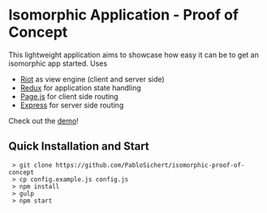 # Isomorphic Application - Proof of Concept
This lightweight application aims to showcase how easy it can be to get an isomorphic app started.
Uses
- [Riot](http://riotjs.com/) as view engine (client and server side)
- [Redux](http://rackt.org/redux/) for application state handling
- [Page.js](https://visionmedia.github.io/page.js/) for client side routing
- [Express](http://expressjs.com/) for server side routing

Check out the [demo](https://isomorphic-proof-of-concept.github.pablosichert.de/)!

## Quick Installation and Start
```
 > git clone https://github.com/PabloSichert/isomorphic-proof-of-concept
 > cp config.example.js config.js
 > npm install
 > gulp
 > npm start
```
